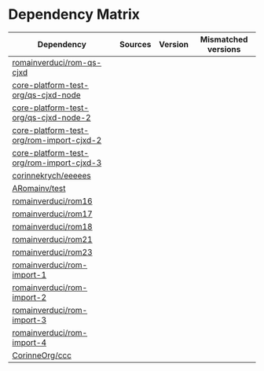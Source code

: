 # Dependency Matrix

Dependency | Sources | Version | Mismatched versions
---------- | ------- | ------- | -------------------
[romainverduci/rom-qs-cjxd](https://github.com/romainverduci/rom-qs-cjxd.git) |  | []() | 
[core-platform-test-org/qs-cjxd-node](https://github.com/core-platform-test-org/qs-cjxd-node.git) |  | []() | 
[core-platform-test-org/qs-cjxd-node-2](https://github.com/core-platform-test-org/qs-cjxd-node-2.git) |  | []() | 
[core-platform-test-org/rom-import-cjxd-2](https://github.com/core-platform-test-org/rom-import-cjxd-2.git) |  | []() | 
[core-platform-test-org/rom-import-cjxd-3](https://github.com/core-platform-test-org/rom-import-cjxd-3.git) |  | []() | 
[corinnekrych/eeeees](https://github.com/corinnekrych/eeeees.git) |  | []() | 
[ARomainv/test](https://github.com/ARomainv/test.git) |  | []() | 
[romainverduci/rom16](https://github.com/romainverduci/rom16.git) |  | []() | 
[romainverduci/rom17](https://github.com/romainverduci/rom17.git) |  | []() | 
[romainverduci/rom18](https://github.com/romainverduci/rom18.git) |  | []() | 
[romainverduci/rom21](https://github.com/romainverduci/rom21.git) |  | []() | 
[romainverduci/rom23](https://github.com/romainverduci/rom23.git) |  | []() | 
[romainverduci/rom-import-1](https://github.com/romainverduci/rom-import-1.git) |  | []() | 
[romainverduci/rom-import-2](https://github.com/romainverduci/rom-import-2.git) |  | []() | 
[romainverduci/rom-import-3](https://github.com/romainverduci/rom-import-3.git) |  | []() | 
[romainverduci/rom-import-4](https://github.com/romainverduci/rom-import-4.git) |  | []() | 
[CorinneOrg/ccc](https://github.com/CorinneOrg/ccc.git) |  | []() | 
